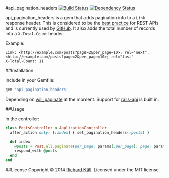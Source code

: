 #api_pagination_headers [![Build Status](https://travis-ci.org/richardkall/api_pagination_headers.svg)](http://travis-ci.org/richardkall/api_pagination_headers) [![Dependency Status](https://gemnasium.com/richardkall/api_pagination_headers.png)](https://gemnasium.com/richardkall/api_pagination_headers)

api_pagination_headers is a gem that adds pagination info to a `Link` response header. This is considered to be the [best practice](http://www.vinaysahni.com/best-practices-for-a-pragmatic-restful-api#pagination) for REST APIs and is currently used by [GitHub](http://developer.github.com/v3/#pagination). It also adds the total number of records into a `X-Total-Count` header.

Example:

```
Link: <http://example.com/posts?page=2&per_page=10>; rel="next", <http://example.com/posts?page=2&per_page=10>; rel="last"
X-Total-Count: 11
```

##Installation

Include in your Gemfile:

```ruby
gem 'api_pagination_headers'
```

Depending on [will_paginate](https://github.com/mislav/will_paginate) at the moment. Support for [rails-api](https://github.com/rails-api/rails-api) is built in.

##Usage

In the controller:

```ruby
class PostsController < ApplicationController
  after_action only: [:index] { set_pagination_headers(:posts) }

  def index
    @posts = Post.all.paginate(per_page: params[:per_page], page: params[:page])
    respond_with @posts
  end
end
```

##License
Copyright © 2014 [Richard Käll](http://richardkall.se). Licensed under the MIT license.

